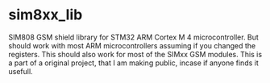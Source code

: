 # sim8xx_lib
SIM808 GSM shield library for STM32 ARM Cortex M 4 microcontroller. But should work with most ARM microcontrollers assuming if you changed the registers. This should also work for most of the SIMxx GSM modules. This is a part of a original project, that I am making public, incase if anyone finds it usefull.
